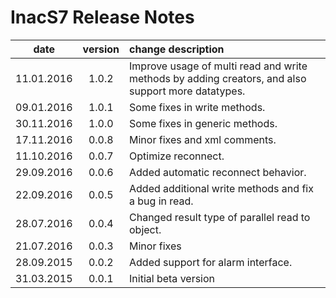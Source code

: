 # InacS7 Release Notes
|date      |version     | change description |
|----------|:----------:|:-------------------|
|11.01.2016| 1.0.2      | Improve usage of multi read and write methods by adding creators, and also support more datatypes. |
|09.01.2016| 1.0.1      | Some fixes in write methods. |
|30.11.2016| 1.0.0      | Some fixes in generic methods. |
|17.11.2016| 0.0.8      | Minor fixes and xml comments. |
|11.10.2016| 0.0.7      | Optimize reconnect. |
|29.09.2016| 0.0.6      | Added automatic reconnect behavior. |
|22.09.2016| 0.0.5      | Added additional write methods and fix a bug in read. |
|28.07.2016| 0.0.4      | Changed result type of parallel read to object. |
|21.07.2016| 0.0.3      | Minor fixes |
|28.09.2015| 0.0.2      | Added support for alarm interface.|
|31.03.2015| 0.0.1      | Initial beta version |